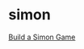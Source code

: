 # simon

<a href="https://www.freecodecamp.org/learn/coding-interview-prep/take-home-projects/build-a-simon-game" target="_blank">Build a Simon Game</a>
